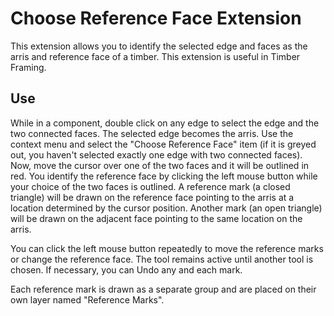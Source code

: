 # Choose Reference Face Extension
This extension allows you to identify the selected edge and
faces as the arris and reference face of a timber.  This
extension is useful in Timber Framing.

## Use
While in a component, double click on any edge to select the edge and
the two connected faces.  The selected edge becomes the arris.  Use
the context menu and select the "Choose Reference Face" item (if it is
greyed out, you haven't selected exactly one edge with two connected
faces).  Now, move the cursor over one of the two faces and it will be
outlined in red.  You identify the reference face by clicking the left
mouse button while your choice of the two faces is outlined.  A
reference mark (a closed triangle) will be drawn on the reference face
pointing to the arris at a location determined by the cursor position.
Another mark (an open triangle) will be drawn on the adjacent face
pointing to the same location on the arris.

You can click the left mouse button repeatedly to move the
reference marks or change the reference face.  The tool
remains active until another tool is chosen.  If necessary,
you can Undo any and each mark.

Each reference mark is drawn as a separate group and are
placed on their own layer named "Reference Marks".
